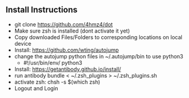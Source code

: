 
## Install Instructions
* git clone https://github.com/4hmz4/dot
* Make sure zsh is installed (dont activate it yet)
* Copy downloaded Files/Folders to corresponding locations on local device
* Install: https://github.com/wting/autojump
* change the autojump python files in ~/.autojump/bin to use python3
    * #!/usr/bin/env/ python3
* Install: https://getantibody.github.io/install/
* run antibody bundle < ~/.zsh_plugins > ~/.zsh_plugins.sh
* activate zsh: chsh -s $(which zsh)
* Logout and Login
